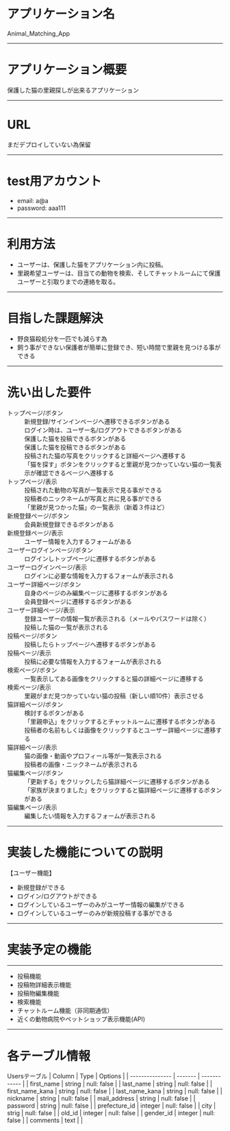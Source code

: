 # アプリケーション名
Animal_Matching_App
- - -
# アプリケーション概要
保護した猫の里親探しが出来るアプリケーション
- - -
# URL
まだデプロイしていない為保留
- - -
# test用アカウント
* email: a@a
* password: aaa111
- - -
# 利用方法
* ユーザーは、保護した猫をアプリケーション内に投稿。
* 里親希望ユーザーは、目当ての動物を検索、そしてチャットルームにて保護ユーザーと引取りまでの連絡を取る。
- - -
# 目指した課題解決
* 野良猫殺処分を一匹でも減らす為
* 飼う事ができない保護者が簡単に登録でき、短い時間で里親を見つける事ができる
- - -
# 洗い出した要件
<dl>
  <dt>トップページ/ボタン</dt>
    <dd>新規登録/サインインページへ遷移できるボタンがある</dd>
    <dd>ログイン時は、ユーザー名/ログアウトできるボタンがある</dd>
    <dd>保護した猫を投稿できるボタンがある</dd>
    <dd>保護した猫を投稿できるボタンがある</dd>
    <dd>投稿された猫の写真をクリックすると詳細ページへ遷移する</dd>
    <dd>「猫を探す」ボタンをクリックすると里親が見つかっていない猫の一覧表示が確認できるページへ遷移する</dd>
  <dt>トップページ/表示</dt>
    <dd>投稿された動物の写真が一覧表示で見る事ができる</dd>
    <dd>投稿者のニックネームが写真と共に見る事ができる</dd>
    <dd>「里親が見つかった猫」の一覧表示（新着３件ほど）</dd>
  <dt>新規登録ページ/ボタン</dt>
    <dd>会員新規登録できるボタンがある</dd>
  <dt>新規登録ページ/表示</dt>
    <dd>ユーザー情報を入力するフォームがある</dd>
  <dt>ユーザーログインページ/ボタン</dt>
    <dd>ログインしトップページに遷移するボタンがある</dd>
  <dt>ユーザーログインページ/表示</dt>
    <dd>ログインに必要な情報を入力するフォームが表示される</dd>
  <dt>ユーザー詳細ページ/ボタン</dt>
    <dd>自身のページのみ編集ページに遷移するボタンがある</dd>
    <dd>会員登録ページに遷移するボタンがある</dd>
  <dt>ユーザー詳細ページ/表示</dt>
    <dd>登録ユーザーの情報一覧が表示される（メールやパスワードは除く）</dd>
    <dd>投稿した猫の一覧が表示される</dd>
  <dt>投稿ページ/ボタン</dt>
    <dd>投稿したらトップページへ遷移するボタンがある</dd>
  <dt>投稿ページ/表示</dt>
    <dd>投稿に必要な情報を入力するフォームが表示される</dd>
  <dt>検索ページ/ボタン</dt>
    <dd>一覧表示してある画像をクリックすると猫の詳細ページに遷移する</dd>
  <dt>検索ページ/表示</dt>
    <dd>里親がまだ見つかっていない猫の投稿（新しい順10件）表示させる</dd>
  <dt>猫詳細ページ/ボタン<dt>
    <dd>検討するボタンがある</dd>
    <dd>「里親申込」をクリックするとチャットルームに遷移するボタンがある</dd>
    <dd>投稿者の名前もしくは画像をクリックするとユーザー詳細ページに遷移する</dd>
  <dt>猫詳細ページ/表示</dt>
    <dd>猫の画像・動画やプロフィール等が一覧表示される</dd>
    <dd>投稿者の画像・ニックネームが表示される</dd>
  <dt>猫編集ページ/ボタン</dt>
    <dd>「更新する」をクリックしたら猫詳細ページに遷移するボタンがある</dd>
    <dd>「家族が決まりました」をクリックすると猫詳細ページに遷移するボタンがある</dd>
  <dt>猫編集ページ/表示</dt>
    <dd>編集したい情報を入力するフォームが表示される<dd>
</dl>

- - -
# 実装した機能についての説明
【ユーザー機能】
* 新規登録ができる
* ログイン/ログアウトができる
* ログインしているユーザーのみがユーザー情報の編集ができる
* ログインしているユーザーのみが新規投稿する事ができる
- - -
# 実装予定の機能
- - -
* 投稿機能
* 投稿物詳細表示機能
* 投稿物編集機能
* 検索機能
* チャットルーム機能（非同期通信）
* 近くの動物病院やペットショップ表示機能(API)
- - -
# 各テーブル情報
Usersテーブル
| Column          | Type    | Options      |
| --------------- | ------- | ------------ |
| first_name      | string  | null: false  |
| last_name       | string  | null: false  |
| first_name_kana | string  | null: false  |
| last_name_kana  | string  | null: false  |
| nickname        | string  | null: false  |
| mail_address    | string  | null: false  |
| password        | string  | null: false  |
| prefecture_id   | integer | null: false  |
| city            | strig   | null: false  |
| old_id          | integer | null: false  |
| gender_id       | integer | null: false  |
| comments        | text    |              |

<!-- 下記オプション一覧 -->
<!-- null: false カラムが殻の状態では保存できない -->
<!-- unique: true 一意性のみ許可（同じ値は保存できない） -->
<!-- ## foreign_key; true 外部キーの設定（別テーブルのカラム参照）  -->
